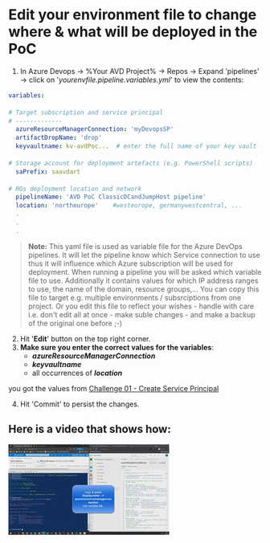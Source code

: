 # Edit your environment file to change where & what will be deployed in the PoC

1. In Azure Devops -> %Your AVD Project% -> Repos -> Expand 'pipelines' -> click on '*yourenvfile.pipeline.variables.yml*'  to view the contents:

```yaml
variables:

# Target subscription and service principal
# -------------
  azureResourceManagerConnection: 'myDevopsSP'
  artifactDropName: 'drop'
  keyvaultname: kv-avdPoc...  # enter the full name of your key vault -> holds the Sprincipal password - fill with exact name with output you received when running the CreateDevopsSP.ps1 - or lookup the keyvault name in your azure subscription

# Storage account for deployment artefacts (e.g. PowerShell scripts)
  saPrefix: saavdart

# RGs deployment location and network
  pipelineName: 'AVD PoC ClassicDCandJumpHost pipeline'
  location: 'northeurope'    #westeurope, germanywestcentral, ...
  .
  .
  .

```
> **Note:** This yaml file is used as variable file for the Azure DevOps pipelines. It will let the pipeline know which Service connection to use thus it will influence which Azure subscription will be used for deployment. When running a pipeline you will be asked which variable file to use. Additionally it contains values for which IP address ranges to use, the name of the domain, resource groups,... You can copy this file to target e.g. multiple environments / subsrciptions from one project. Or you edit this file to reflect your wishes - handle with care i.e. don't edit all at once - make suble changes - and make a backup of the original one before ;-)


2. Hit '**Edit**' button on the top right corner.
3. **Make sure you enter the correct values for the variables**:  
   - ***azureResourceManagerConnection***
   - ***keyvaultname***
   - all occurrences of ***location*** 
  
you got the values from [Challenge 01 - Create Service Principal](../01-createserviceprincipal/readme.md) 

4. Hit 'Commit' to persist the changes.


## Here is a video that shows how:  
[![Edit the environment file](./envfile.jpg)](https://youtu.be/IxMRPI9lehQ)
